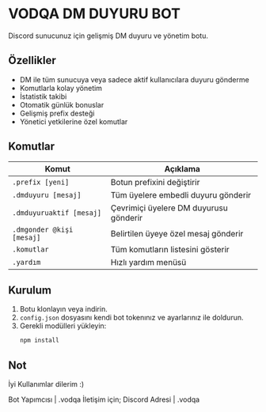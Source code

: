 # VODQA DM DUYURU BOT

Discord sunucunuz için gelişmiş DM duyuru ve yönetim botu.

## Özellikler

- DM ile tüm sunucuya veya sadece aktif kullanıcılara duyuru gönderme
- Komutlarla kolay yönetim
- İstatistik takibi
- Otomatik günlük bonuslar
- Gelişmiş prefix desteği
- Yönetici yetkilerine özel komutlar

## Komutlar

| Komut                | Açıklama                                         |
|----------------------|-------------------------------------------------|
| `.prefix [yeni]`     | Botun prefixini değiştirir                       |
| `.dmduyuru [mesaj]`  | Tüm üyelere embedli duyuru gönderir             |
| `.dmduyuruaktif [mesaj]` | Çevrimiçi üyelere DM duyurusu gönderir       |
| `.dmgonder @kişi [mesaj]` | Belirtilen üyeye özel mesaj gönderir         |
| `.komutlar`          | Tüm komutların listesini gösterir                 |
| `.yardım`            | Hızlı yardım menüsü                               |

## Kurulum

1. Botu klonlayın veya indirin.
2. `config.json` dosyasını kendi bot tokenınız ve ayarlarınız ile doldurun.
3. Gerekli modülleri yükleyin:  
   ```bash
   npm install
## Not
İyi Kullanımlar dilerim :)


Bot Yapımcısı | .vodqa
İletişim için; Discord Adresi | .vodqa
